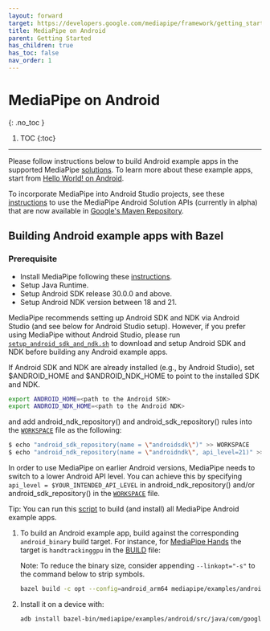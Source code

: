```yaml
---
layout: forward
target: https://developers.google.com/mediapipe/framework/getting_started/android
title: MediaPipe on Android
parent: Getting Started
has_children: true
has_toc: false
nav_order: 1
---
```


# MediaPipe on Android
{: .no_toc }

1. TOC
{:toc}
---

Please follow instructions below to build Android example apps in the supported
MediaPipe [solutions](../solutions/solutions.md). To learn more about these
example apps, start from [Hello World! on Android](./hello_world_android.md).

To incorporate MediaPipe into Android Studio projects, see these
[instructions](./android_solutions.md) to use the MediaPipe Android Solution
APIs (currently in alpha) that are now available in
[Google's Maven Repository](https://maven.google.com/web/index.html?#com.google.mediapipe).

## Building Android example apps with Bazel

### Prerequisite

*   Install MediaPipe following these [instructions](./install.md).
*   Setup Java Runtime.
*   Setup Android SDK release 30.0.0 and above.
*   Setup Android NDK version between 18 and 21.

MediaPipe recommends setting up Android SDK and NDK via Android Studio (and see
below for Android Studio setup). However, if you prefer using MediaPipe without
Android Studio, please run
[`setup_android_sdk_and_ndk.sh`](https://github.com/google/mediapipe/blob/master/setup_android_sdk_and_ndk.sh)
to download and setup Android SDK and NDK before building any Android example
apps.

If Android SDK and NDK are already installed (e.g., by Android Studio), set
$ANDROID_HOME and $ANDROID_NDK_HOME to point to the installed SDK and NDK.

```bash
export ANDROID_HOME=<path to the Android SDK>
export ANDROID_NDK_HOME=<path to the Android NDK>
```

and add android_ndk_repository() and android_sdk_repository() rules into the
[`WORKSPACE`](https://github.com/google/mediapipe/blob/master/WORKSPACE) file as
the following:

```bash
$ echo "android_sdk_repository(name = \"androidsdk\")" >> WORKSPACE
$ echo "android_ndk_repository(name = \"androidndk\", api_level=21)" >> WORKSPACE
```

In order to use MediaPipe on earlier Android versions, MediaPipe needs to switch
to a lower Android API level. You can achieve this by specifying `api_level =
$YOUR_INTENDED_API_LEVEL` in android_ndk_repository() and/or
android_sdk_repository() in the
[`WORKSPACE`](https://github.com/google/mediapipe/blob/master/WORKSPACE) file.

Tip: You can run this
[script](https://github.com/google/mediapipe/blob/master/build_android_examples.sh)
to build (and install) all MediaPipe Android example apps.

1.  To build an Android example app, build against the corresponding
    `android_binary` build target. For instance, for
    [MediaPipe Hands](../solutions/hands.md) the target is `handtrackinggpu` in
    the
    [BUILD](https://github.com/google/mediapipe/tree/master/mediapipe/examples/android/src/java/com/google/mediapipe/apps/handtrackinggpu/BUILD)
    file:

    Note: To reduce the binary size, consider appending `--linkopt="-s"` to the
    command below to strip symbols.

    ```bash
    bazel build -c opt --config=android_arm64 mediapipe/examples/android/src/java/com/google/mediapipe/apps/handtrackinggpu:handtrackinggpu
    ```

2.  Install it on a device with:

    ```bash
    adb install bazel-bin/mediapipe/examples/android/src/java/com/google/mediapipe/apps/handtrackinggpu/handtrackinggpu.apk
    ```
